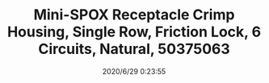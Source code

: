 ﻿---
layout: post 
title: Mini-SPOX Receptacle Crimp Housing, Single Row, Friction Lock, 6 Circuits, Natural, 50375063
tags: 5264
categories: housing-terminal
overview: 2.50mm Pitch, Mini-SPOX Receptacle Crimp Housing, Single Row, Friction Lock, 6 Circuits, Natural
series: 5264
part_number: 50375063
thumb_img: static/202006/388-thumb-20200629082441.jpg
image: static/202006/388-20200629082441.jpg
date: 2020/6/29 0:23:55
---



